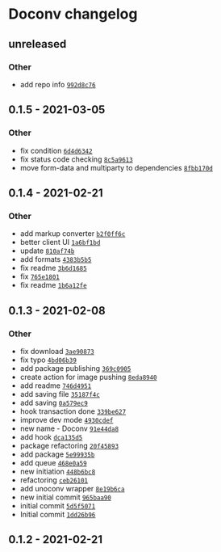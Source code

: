 # Doconv changelog

## unreleased

### Other

- add repo info [`992d8c76`](https://github.com/AlexxNB/doconv/commit/992d8c765dec7fad83001c92ecf88b61a4769e99)

## 0.1.5 - 2021-03-05

### Other

- fix condition [`6d4d6342`](https://github.com/AlexxNB/doconv/commit/6d4d6342671c8ef0cc26a0913f8bcc206b1effc6)
- fix status code checking [`8c5a9613`](https://github.com/AlexxNB/doconv/commit/8c5a961375fcac04840a1390e34ba6342fae1336)
- move form-data and multiparty to dependencies [`8fbb170d`](https://github.com/AlexxNB/doconv/commit/8fbb170d432c7ece15628b65d06cb1b1952e52be)

## 0.1.4 - 2021-02-21

### Other

- add markup converter [`b2f0ff6c`](https://github.com/AlexxNB/doconv/commit/b2f0ff6c32ed7c10ff49f93760a45e2cccd2de71)
- better client UI [`1a6bf1bd`](https://github.com/AlexxNB/doconv/commit/1a6bf1bd57d214fa8cfbbec8f455c7b7e44af96a)
- update [`810af74b`](https://github.com/AlexxNB/doconv/commit/810af74b90852bd8cb68831e54d53b1d6880ef1d)
- add formats [`4383b5b5`](https://github.com/AlexxNB/doconv/commit/4383b5b5ec5a67c8e1d495b9cc55d98c85758331)
- fix readme [`3b6d1685`](https://github.com/AlexxNB/doconv/commit/3b6d168556be55a95e6f6c6d9871b76d5c8565ff)
- fix [`765e1801`](https://github.com/AlexxNB/doconv/commit/765e180191bb48b3bba83f7959124f07805e7130)
- fix readme [`1b6a12fe`](https://github.com/AlexxNB/doconv/commit/1b6a12fef3ba8b8ee66f590de1621a65fb6bed6d)

## 0.1.3 - 2021-02-08

### Other

- fix download [`3ae90873`](https://github.com/AlexxNB/doconv/commit/3ae90873e4a2ba4c1922ffbd20450ecdd2f5595a)
- fix typo [`4bd06b39`](https://github.com/AlexxNB/doconv/commit/4bd06b39a4205f0fef2ab023d8c6c8d3a1d79065)
- add package publishing [`369c0905`](https://github.com/AlexxNB/doconv/commit/369c09056948eb6f94ef4e175162a701c8d8a7ef)
- create action for image pushing [`8eda8940`](https://github.com/AlexxNB/doconv/commit/8eda8940573acbde6eb434125c8a2ed9c2b10dc6)
- add readme [`746d4951`](https://github.com/AlexxNB/doconv/commit/746d495134ff5cb7b817c4cab6963cdbfa5f9f9e)
- add saving file [`35187f4c`](https://github.com/AlexxNB/doconv/commit/35187f4c8d28a9c653169b6983954687c39fc1ae)
- add saving [`0a579ec9`](https://github.com/AlexxNB/doconv/commit/0a579ec9aa5857b993ec4bd19bf8931eca54c656)
- hook transaction done [`339be627`](https://github.com/AlexxNB/doconv/commit/339be62757ce4f553d6ad38a502d9706cb38cc11)
- improve dev mode [`4930cdef`](https://github.com/AlexxNB/doconv/commit/4930cdefef954be81263bab2792934445661f85d)
- new name - Doconv [`91e44da8`](https://github.com/AlexxNB/doconv/commit/91e44da8ecb535e97bf642444800618fc8ce33ee)
- add hook [`dca135d5`](https://github.com/AlexxNB/doconv/commit/dca135d5df2383a91c34c6749ba974b1de0c6646)
- package refactoring [`20f45893`](https://github.com/AlexxNB/doconv/commit/20f45893a574da58b9693f79d3d8604ebac0a3c0)
- add package [`5e99935b`](https://github.com/AlexxNB/doconv/commit/5e99935ba69ec098df927b37faf617c9deb4e10c)
- add queue [`468e0a59`](https://github.com/AlexxNB/doconv/commit/468e0a59d013248e3706be02af2e363256889951)
- new initiation [`448b6bc8`](https://github.com/AlexxNB/doconv/commit/448b6bc851728a6c994b05079c4abcb5b067fa2e)
- refactoring [`ceb26101`](https://github.com/AlexxNB/doconv/commit/ceb26101277e8f0f8b6b99c50edfd5910d164e44)
- add unoconv wrapper [`8e19b6ca`](https://github.com/AlexxNB/doconv/commit/8e19b6caf0df5ef8739366c3d7fa91f2451de3d0)
- new initial commit [`965baa90`](https://github.com/AlexxNB/doconv/commit/965baa90400de1880c6b2d22390ceeaab815f1f5)
- initial commit [`5d5f5071`](https://github.com/AlexxNB/doconv/commit/5d5f507131a6958097f315359942139f09689d24)
- Initial commit [`1dd26b96`](https://github.com/AlexxNB/doconv/commit/1dd26b96816488ddc10be8e3340f9e678029f3ad)

## 0.1.2 - 2021-02-21